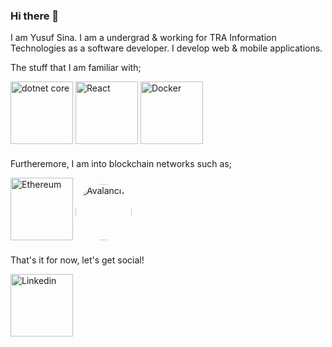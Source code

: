 ### Hi there 👋

I am Yusuf Sina. I am a undergrad & working for TRA Information Technologies as a software developer. I develop web & mobile applications.

The stuff that I am familiar with;

<div style="margin-bottom: 20px;">
  <img src="https://mennankose.com/content/images/2019/10/netcore.png" alt="dotnet core" width="100"/>

  <img src="https://media.giphy.com/media/eNAsjO55tPbgaor7ma/giphy.gif" alt="React" width="100"/>

  <img src="https://i0.wp.com/www.docker.com/blog/wp-content/uploads/2013/11/homepage-docker-logo.png?fit=400%2C331&ssl=1" alt="Docker" width="100"/>
</div>

Furtheremore, I am into blockchain networks such as;

<div style="margin-bottom: 20px;">
  <img src="https://media.giphy.com/media/HVNvHYTrMaDBn5Arxn/giphy.gif" alt="Ethereum" width="100"/>

  <img src="https://gblobscdn.gitbook.com/spaces%2F-MKmFQYgp3Usx3i-VLJU%2Favatar-1604004712593.png?alt=media" alt="Avalanche" width="90" style="border-radius: 50px"/>
</div>

That's it for now, let's get social!

<div style="margin-bottom: 20px;">
  <a href="https://www.linkedin.com/in/yusufsina/">
    <img src="https://media.giphy.com/media/HQTYdpx1yhxWpugAi2/giphy.gif" alt="Linkedin" width="100"/>
  </a>
</div>


<!--
**YusufSina/yusufsina** is a ✨ _special_ ✨ repository because its `README.md` (this file) appears on your GitHub profile.

Here are some ideas to get you started:

- 🔭 I’m currently working on ...
- 🌱 I’m currently learning ...
- 👯 I’m looking to collaborate on ...
- 🤔 I’m looking for help with ...
- 💬 Ask me about ...
- 📫 How to reach me: ...
- 😄 Pronouns: ...
- ⚡ Fun fact: ...
-->
